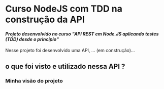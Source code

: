 # Curso NodeJS com TDD na construção da API
#### _Projeto desenvolvido no curso "API REST em Node.JS aplicando testes (TDD) desde o princípio"_

Nesse projeto foi desenvolvido uma API, ... (em construção)...

## o que foi visto e utilizado nessa API ?



### Minha visão do projeto


